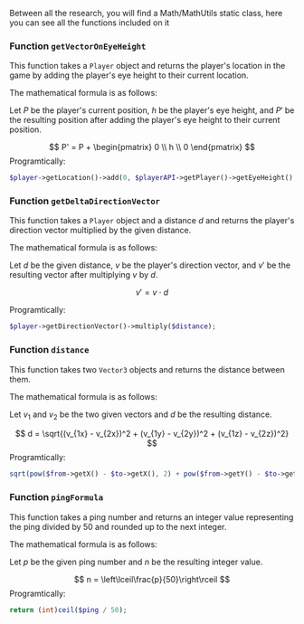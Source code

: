 Between all the research, you will find a Math/MathUtils static class, here you can see all the functions included on it

### Function `getVectorOnEyeHeight`
This function takes a `Player` object and returns the player's location in the game by adding the player's eye height to their current location.

The mathematical formula is as follows:

Let $P$ be the player's current position, $h$ be the player's eye height, and $P'$ be the resulting position after adding the player's eye height to their current position.

$$
P' = P + \begin{pmatrix} 0 \\ h \\ 0 \end{pmatrix}
$$
Programtically:
```php
$player->getLocation()->add(0, $playerAPI->getPlayer()->getEyeHeight(), 0);
```


### Function `getDeltaDirectionVector`
This function takes a `Player` object and a distance $d$ and returns the player's direction vector multiplied by the given distance.

The mathematical formula is as follows:

Let $d$ be the given distance, $v$ be the player's direction vector, and $v'$ be the resulting vector after multiplying $v$ by $d$.

$$
v' = v \cdot d
$$

Programtically:
```php
$player->getDirectionVector()->multiply($distance);
```

### Function `distance`
This function takes two `Vector3` objects and returns the distance between them.

The mathematical formula is as follows:

Let $v_1$ and $v_2$ be the two given vectors and $d$ be the resulting distance.

$$
d = \sqrt{(v_{1x} - v_{2x})^2 + (v_{1y} - v_{2y})^2 + (v_{1z} - v_{2z})^2}
$$
Programtically:
```php
sqrt(pow($from->getX() - $to->getX(), 2) + pow($from->getY() - $to->getY(), 2) + pow($from->getZ() - $to->getZ(), 2));
```

### Function `pingFormula`
This function takes a ping number and returns an integer value representing the ping divided by 50 and rounded up to the next integer.

The mathematical formula is as follows:

Let $p$ be the given ping number and $n$ be the resulting integer value.

$$
n = \left\lceil\frac{p}{50}\right\rceil
$$
Programtically:
```php
return (int)ceil($ping / 50);
```